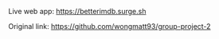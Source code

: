 Live web app: https://betterimdb.surge.sh

Original link: https://github.com/wongmatt93/group-project-2
